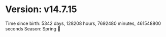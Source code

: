 # Version: v14.7.15
Time since birth: 5342 days, 128208 hours, 7692480 minutes, 461548800 seconds
Season: Spring 🌸
